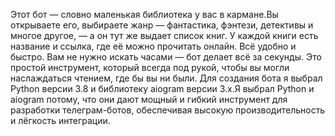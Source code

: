 Этот бот — словно маленькая библиотека у вас в кармане.Вы открываете его, выбираете жанр — фантастика, фэнтези, детективы и многое другое, — а он тут же выдает список книг. У каждой книги есть название и ссылка, где её можно прочитать онлайн. 
Всё удобно и быстро. Вам не нужно искать часами — бот делает всё за секунды. Это простой инструмент, который всегда под рукой, чтобы вы могли наслаждаться чтением, где бы вы ни были.
Для создания бота я выбрал Python версии 3.8 и библиотеку aiogram версии 3.x.Я выбрал Python и aiogram потому, что они дают мощный и гибкий инструмент для разработки телеграм-ботов, обеспечивая высокую производительность и лёгкость интеграции.
